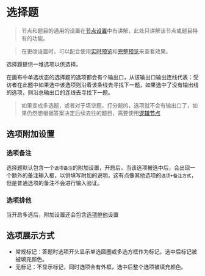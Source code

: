 # 选择题

> 节点和题目的通用的设置在[节点设置](../node-setting/concept.md)中有讲解，此处只讲解该节点或题目特有的功能。

> 在更改设置时，可以配合使用[实时预览](../preview/realtime.md)和[完整预览](../preview/full.md)来查看效果。

选择题提供一堆选项以供选择。

在画布中单选状态的选择题的选项都会有个输出口，从该输出口输出连线代表：受访者在此题中如果选中该选项则沿着该条线去寻找下一题，如果选中了没有输出线的选项，则沿总输出口的连线去寻找下一题。

> 如果变成多选题，或者对于填空题，打分题的，选项就不会有输出口了，如果仍然想根据答案决定后续去往的题目，需要使用[逻辑节点](./logic.md)

## 选项附加设置

### 选项备注
选择题默认包含一个`选项备注`的附加设置，开启后，当该选项被选中后，会出现一个额外的备注输入框，以供填写附加的说明，这有点像其他选项的`选项+备注方式`，但是普通选项的备注不会进行输入验证。

### 选项排他
当开启多选后，附加设置还会包含[选项排他](../node-setting/option-exclude.md)设置


## 选项展示方式
+ 常规标记：答题时选项开头显示单选圆圈或多选方框作为标记，选中后标记被被填充颜色。
+ 无标记：不显示标记，同时选项会有外框，选中后整个选项被填充颜色。